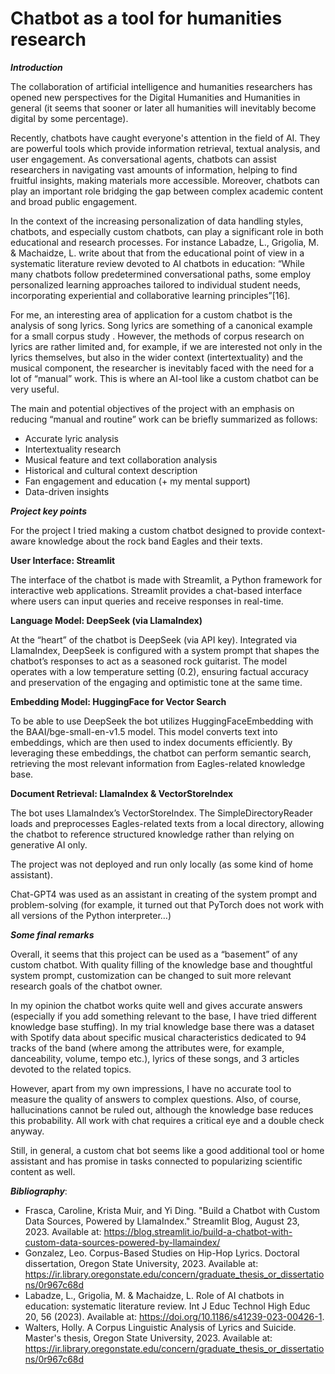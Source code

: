 # Chatbot as a tool for humanities research

***Introduction***

The collaboration of artificial intelligence and humanities researchers has opened new perspectives for the Digital Humanities and Humanities in general (it seems that sooner or later all humanities will inevitably become digital by some percentage).

Recently, chatbots have caught everyone's attention in the field of AI. They are powerful tools which provide information retrieval, textual analysis, and user engagement. As conversational agents, chatbots can assist researchers in navigating vast amounts of information, helping to find fruitful insights, making materials more accessible. Moreover, chatbots can play an important role bridging the gap between complex academic content and broad public engagement.

In the context of the increasing personalization of data handling styles, chatbots, and especially custom chatbots, can play a significant role in both educational and research processes. For instance Labadze, L., Grigolia, M. & Machaidze, L. write about that from the educational point of view in a systematic literature review devoted to AI chatbots in education: “While many chatbots follow predetermined conversational paths, some employ personalized learning approaches tailored to individual student needs, incorporating experiential and collaborative learning principles”[16].

For me, an interesting area of application for a custom chatbot is the analysis of song lyrics. Song lyrics are something of a canonical example for a small corpus study . However, the methods of corpus research on lyrics are rather limited and, for example, if we are interested not only in the lyrics themselves, but also in the wider context (intertextuality) and the musical component, the researcher is inevitably faced with the need for a lot of “manual” work. This is where an AI-tool like a custom chatbot can be very useful.

The main and potential objectives of the project with an emphasis on reducing “manual and routine” work can be briefly summarized as follows:
* Accurate lyric analysis 
* Intertextuality research
* Musical feature and text collaboration analysis 
* Historical and cultural context  description
* Fan engagement and education (+ my mental support)
 * Data-driven insights 

***Project key points***

For the project I tried making a custom chatbot  designed to provide context-aware knowledge about the rock band Eagles and their texts.

**User Interface: Streamlit**

The interface of the chatbot is made with Streamlit, a Python framework for interactive web applications. Streamlit provides a chat-based interface where users can input queries and receive responses in real-time. 

**Language Model: DeepSeek (via LlamaIndex)**

At the “heart” of the chatbot is DeepSeek (via API key). Integrated via LlamaIndex, DeepSeek is configured with a system prompt that shapes the chatbot’s responses to act as a seasoned rock guitarist. The model operates with a low temperature setting (0.2), ensuring factual accuracy and preservation of the engaging and optimistic tone at the same time.

**Embedding Model: HuggingFace for Vector Search**

To be able to use DeepSeek the bot utilizes HuggingFaceEmbedding with the BAAI/bge-small-en-v1.5 model. This model converts text into embeddings, which are then used to index documents efficiently. By leveraging these embeddings, the chatbot can perform semantic search, retrieving the most relevant information from Eagles-related knowledge base.

**Document Retrieval: LlamaIndex & VectorStoreIndex**

The bot uses LlamaIndex’s VectorStoreIndex. The SimpleDirectoryReader loads and preprocesses Eagles-related texts from a local directory, allowing the chatbot to reference structured knowledge rather than relying on generative AI only. 

The project was not deployed and run only locally (as some kind of home assistant).

Chat-GPT4 was used as an assistant in creating of the system prompt and problem-solving (for example, it turned out that PyTorch does not work with all versions of the Python interpreter…)

***Some final remarks***

Overall, it seems that this project can be used as a “basement” of any custom chatbot. With quality filling of the knowledge base and thoughtful system prompt, customization can be changed to suit more relevant research goals of the chatbot owner.

In my opinion the chatbot works quite well and gives accurate answers (especially if you add something relevant to the base, I have tried different knowledge base stuffing). In my trial knowledge base there was a dataset with Spotify data about specific musical characteristics dedicated to 94 tracks of the band  (where among the attributes were, for example, danceability, volume, tempo etc.), lyrics of these songs, and 3 articles devoted to the related topics.

However, apart from my own impressions, I have no accurate tool to measure the quality of answers to complex questions. Also, of course, hallucinations cannot be ruled out, although the knowledge base reduces this probability. All work with chat requires a critical eye and a double check anyway.

Still, in general, a custom chat bot seems like a good additional tool or home assistant and has promise in tasks connected to popularizing scientific content as well.

***Bibliography***:

* Frasca, Caroline, Krista Muir, and Yi Ding. "Build a Chatbot with Custom Data Sources, Powered by LlamaIndex." Streamlit Blog, August 23, 2023. Available at: https://blog.streamlit.io/build-a-chatbot-with-custom-data-sources-powered-by-llamaindex/
* Gonzalez, Leo. Corpus-Based Studies on Hip-Hop Lyrics. Doctoral dissertation, Oregon State University, 2023. Available at: https://ir.library.oregonstate.edu/concern/graduate_thesis_or_dissertations/0r967c68d
* Labadze, L., Grigolia, M. & Machaidze, L. Role of AI chatbots in education: systematic literature review. Int J Educ Technol High Educ 20, 56 (2023). Available at: https://doi.org/10.1186/s41239-023-00426-1. 
* Walters, Holly. A Corpus Linguistic Analysis of Lyrics and Suicide. Master's thesis, Oregon State University, 2023. Available at: https://ir.library.oregonstate.edu/concern/graduate_thesis_or_dissertations/0r967c68d



